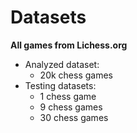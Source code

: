 # Datasets

**All games from Lichess.org**
- Analyzed dataset:
  - 20k chess games
- Testing datasets:
  - 1 chess game
  - 9 chess games
  - 30 chess games
